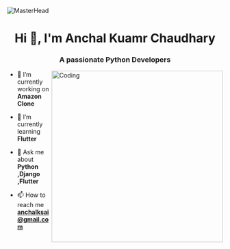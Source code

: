 ![MasterHead](https://developers.giphy.com/branch/master/static/api-512d36c09662682717108a38bbb5c57d.gif)
<h1 align="center">Hi 👋, I'm Anchal Kuamr Chaudhary</h1>
<h3 align="center">A passionate Python Developers</h3>
<img align="right" alt="Coding" width="400" src="https://cdn.dribbble.com/users/1162077/screenshots/3848914/programmer.gif">

- 🔭 I’m currently working on **Amazon Clone**

- 🌱 I’m currently learning **Flutter**

- 💬 Ask me about **Python ,Django ,Flutter**

- 📫 How to reach me **anchalksai@gmail.com**

